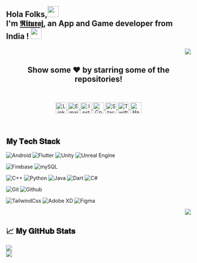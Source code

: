 ## Hola Folks,<img src="https://raw.githubusercontent.com/MartinHeinz/MartinHeinz/master/wave.gif" width="30px"> <br>I'm [𝕽𝖎𝖙𝖚𝖗𝖆𝖏](https://riturajjain2000.github.io/), an App and Game developer from India ! <img src="https://emojis.slackmojis.com/emojis/images/1531849430/4246/blob-sunglasses.gif?1531849430" width="30"/><p  align="right"><img src="https://komarev.com/ghpvc/?username=riturajjain2000" /></p>


<div align="center">

## Show some ❤️ by starring some of the repositories!
</div>
<br>  
<br>  

<div align="center">
<a href="https://www.linkedin.com/in/rituraj-jain-bb374a194/">
  <img align="center" alt="LinkdeIN" width="30px" src="https://cdn.jsdelivr.net/npm/simple-icons@v3/icons/linkedin.svg" />
</a>

<a href="mailto:rrjain20122000@gmail.com">
  <img align="center" alt="Email" width="30px" src="https://cdn.jsdelivr.net/npm/simple-icons@3.11.0/icons/gmail.svg" />
</a>

<a href="https://www.instagram.com/riturajjain2000/">
  <img align="center" alt="Instagram" width="30px" src="https://cdn.jsdelivr.net/npm/simple-icons@v3/icons/instagram.svg" />
</a>

<a href="https://www.codechef.com/users/rituraj_jain">
  <img align="center" alt="Codechef" width="30px" src="https://cdn.jsdelivr.net/npm/simple-icons@v3/icons/codechef.svg" />
</a>

<a href="https://stackoverflow.com/users/12618131/rituraj-jain">
  <img align="center" alt="Stackoverflow" width="30px" src="https://cdn.jsdelivr.net/npm/simple-icons@3.11.0/icons/stackoverflow.svg" />
</a>

<a href="https://twitter.com/riturajjain2000">
  <img align="center" alt="Twitter" width="30px" src="https://cdn.jsdelivr.net/npm/simple-icons@v3/icons/twitter.svg" />
</a>

<a href="https://www.hackerrank.com/rrjain20122000">
  <img align="center" alt="Hackerrank" width="30px" src="https://cdn.jsdelivr.net/npm/simple-icons@v3/icons/hackerrank.svg" />
</a>
</div>

<br>  
<br>  





## 𝐌𝐲 𝐓𝐞𝐜𝐡 𝐒𝐭𝐚𝐜𝐤

![Android](https://img.shields.io/badge/-Android-green?style=for-the-badge&logo=Android&logoColor=ffffff)
![Flutter](https://img.shields.io/badge/-Flutter-blue?style=for-the-badge&logo=Flutter&logoColor=ffffff)
![Unity](https://img.shields.io/badge/-Unity-grey?style=for-the-badge&logo=Unity&logoColor=ffffff)
![Unreal Engine](https://img.shields.io/badge/-Unreal%20Engine-black?style=for-the-badge&logo=Unreal%20Engine&logoColor=ffffff)

![Firebase](https://img.shields.io/badge/-Firebase-yellow?style=for-the-badge&logo=Firebase&logoColor=ffffff)
![mySQL](https://img.shields.io/badge/-mySQL-black?style=for-the-badge&logo=mySQL&logoColor=ffffff)

![C++](https://img.shields.io/badge/-C%2B%2B-blue?style=for-the-badge&logo=C%2B%2B&logoColor=ffffff)
![Python](https://img.shields.io/badge/-Python-grey?style=for-the-badge&logo=Python&logoColor=ffffff)
![Java](https://img.shields.io/badge/-Java-yellow?style=for-the-badge&logo=Java&logoColor=000000)
![Dart](https://img.shields.io/badge/-Dart-cyan?style=for-the-badge&logo=Dart&logoColor=000000)
![C#](https://img.shields.io/badge/-C%23-blueviolet?style=for-the-badge&logo=C%20Sharp&logoColor=ffffff)


![Git](https://img.shields.io/badge/-Git-grey?style=for-the-badge&logo=Git&logoColor=ffffff)
![Github](https://img.shields.io/badge/-Github-grey?style=for-the-badge&logo=Github&logoColor=ffffff)

![TailwindCss](http://img.shields.io/badge/-TailwindCss-red?style=for-the-badge&logo=Tailwind%20Css&logoColor=ffffff)
![Adobe XD](http://img.shields.io/badge/-Adobe%20XD-blueviolet?style=for-the-badge&logo=Adobe%20XD&logoColor=ffffff)
![Figma](https://img.shields.io/badge/-Figma-orange?style=for-the-badge&logo=Figma&logoColor=ffffff)



<img align="right" src="https://media2.giphy.com/media/LmNwrBhejkK9EFP504/giphy.gif"/>
<br>  


## 📈 𝐌𝐲 𝐆𝐢𝐭𝐇𝐮𝐛 𝐒𝐭𝐚𝐭𝐬
<a href="https://github.com/riturajjain2000">
  <img align="center" src="https://github-readme-stats.vercel.app/api/top-langs/?username=riturajjain2000&title_color=ffffff&text_color=c9cacc&icon_color=2bbc8a&bg_color=1d1f21" />
</a>
<br>
<a href="https://github.com/riturajjain2000">
  <img align="center" src="https://github-readme-stats.vercel.app/api?username=riturajjain2000&show_icons=true&theme=onedark" />
</a>


